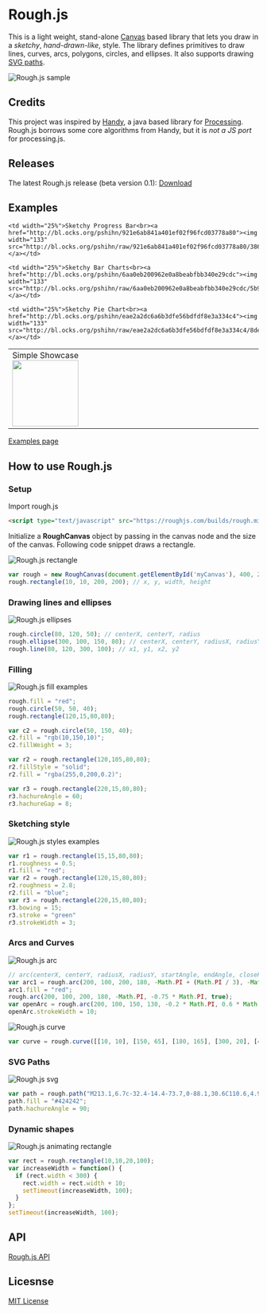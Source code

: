# Rough.js

This is a light weight, stand-alone [Canvas](https://developer.mozilla.org/en-US/docs/Web/API/Canvas_API) based library that lets you draw in a _sketchy_, _hand-drawn-like_, style.
The library defines primitives to draw lines, curves, arcs, polygons, circles, and ellipses. It also supports drawing [SVG paths](https://developer.mozilla.org/en-US/docs/Web/SVG/Tutorial/Paths).

![Rough.js sample](https://roughjs.com/images/cap_demo.png)

## Credits

This project was inspired by [Handy](http://www.gicentre.net/handy/), a java based library for [Processing](https://processing.org/).
Rough.js borrows some core algorithms from Handy, but it is _not a JS port_ for processing.js.

## Releases

The latest Rough.js release (beta version 0.1): [Download](https://roughjs.com/builds/rough.zip)

## Examples

<table>
  <tr valign="top">
    <td width="25%">Simple Showcase<br><a href="http://bl.ocks.org/pshihn/96d0a885e77b065150f14cd5604427c9"><img width="133" src="http://bl.ocks.org/pshihn/raw/96d0a885e77b065150f14cd5604427c9/thumbnail.png"></a></td>

    <td width="25%">Sketchy Progress Bar<br><a href="http://bl.ocks.org/pshihn/921e6ab841a401ef02f96fcd03778a80"><img width="133" src="http://bl.ocks.org/pshihn/raw/921e6ab841a401ef02f96fcd03778a80/386951f4e25ec4c98a24a240458ea81a7e9143c1/thumbnail.png"></a></td>

    <td width="25%">Sketchy Bar Charts<br><a href="http://bl.ocks.org/pshihn/6aa0eb200962e0a8beabfbb340e29cdc"><img width="133" src="http://bl.ocks.org/pshihn/raw/6aa0eb200962e0a8beabfbb340e29cdc/5b9ee73de3d20161527b85ccac17760fc88fb9ae/thumbnail.png"></a></td>

    <td width="25%">Sketchy Pie Chart<br><a href="http://bl.ocks.org/pshihn/eae2a2dc6a6b3dfe56bdfdf8e3a334c4"><img width="133" src="http://bl.ocks.org/pshihn/raw/eae2a2dc6a6b3dfe56bdfdf8e3a334c4/8de4d756b297869773771ff3696839c977e5bde7/thumbnail.png"></a></td>

  </tr>
</table>

[Examples page](https://github.com/pshihn/rough/wiki/Examples)

## How to use Rough.js

### Setup

Import rough.js

```html
<script type="text/javascript" src="https://roughjs.com/builds/rough.min.js"></script>
```

Initialize a **RoughCanvas** object by passing in the canvas node and the size of the canvas. 
Following code snippet draws a rectangle.

![Rough.js rectangle](https://roughjs.com/images/cap_rect.png)

``` javascript
var rough = new RoughCanvas(document.getElementById('myCanvas'), 400, 200);
rough.rectangle(10, 10, 200, 200); // x, y, width, height
```

### Drawing lines and ellipses

![Rough.js ellipses](https://roughjs.com/images/cap_ellipse.png)

``` javascript
rough.circle(80, 120, 50); // centerX, centerY, radius
rough.ellipse(300, 100, 150, 80); // centerX, centerY, radiusX, radiusY
rough.line(80, 120, 300, 100); // x1, y1, x2, y2
```

### Filling

![Rough.js fill examples](https://roughjs.com/images/cap_fill.png)

``` javascript
rough.fill = "red";
rough.circle(50, 50, 40);
rough.rectangle(120,15,80,80);

var c2 = rough.circle(50, 150, 40);
c2.fill = "rgb(10,150,10)";
c2.fillWeight = 3;

var r2 = rough.rectangle(120,105,80,80);
r2.fillStyle = "solid";
r2.fill = "rgba(255,0,200,0.2)";

var r3 = rough.rectangle(220,15,80,80);
r3.hachureAngle = 60;
r3.hachureGap = 8;
```

### Sketching style

![Rough.js styles examples](https://roughjs.com/images/cap_styles.png)

``` javascript
var r1 = rough.rectangle(15,15,80,80);
r1.roughness = 0.5;
r1.fill = "red";
var r2 = rough.rectangle(120,15,80,80);
r2.roughness = 2.8;
r2.fill = "blue";
var r3 = rough.rectangle(220,15,80,80);
r3.bowing = 15;
r3.stroke = "green"
r3.strokeWidth = 3;
```

### Arcs and Curves

![Rough.js arc](https://roughjs.com/images/cap_arc.png)

``` javascript
// arc(centerX, centerY, radiusX, radiusY, startAngle, endAngle, closePath)
var arc1 = rough.arc(200, 100, 200, 180, -Math.PI + (Math.PI / 3), -Math.PI / 2, true);
arc1.fill = "red";
rough.arc(200, 100, 200, 180, -Math.PI, -0.75 * Math.PI, true);
var openArc = rough.arc(200, 100, 150, 130, -0.2 * Math.PI, 0.6 * Math.PI, false);
openArc.strokeWidth = 10;
```

![Rough.js curve](https://roughjs.com/images/cap_curve.png)

``` javascript
var curve = rough.curve([[10, 10], [150, 65], [180, 165], [300, 20], [400, 200]]);
```

### SVG Paths

![Rough.js svg](https://roughjs.com/images/cap_svg.png)

``` javascript
var path = rough.path("M213.1,6.7c-32.4-14.4-73.7,0-88.1,30.6C110.6,4.9,67.5-9.5,36.9,6.7C2.8,22.9-13.4,62.4,13.5,110.9 C33.3,145.1,67.5,170.3,125,217c59.3-46.7,93.5-71.9,111.5-106.1C263.4,64.2,247.2,22.9,213.1,6.7z");
path.fill = "#424242";
path.hachureAngle = 90;
```

### Dynamic shapes

![Rough.js animating rectangle](https://roughjs.com/images/rect_animation.gif)

``` javascript
var rect = rough.rectangle(10,10,20,100);
var increaseWidth = function() {
  if (rect.width < 300) {
    rect.width = rect.width + 10;
    setTimeout(increaseWidth, 100);
  }
};
setTimeout(increaseWidth, 100);
```


## API

[Rough.js API](https://github.com/pshihn/rough/wiki)

## Licesnse

[MIT License](https://roughjs.com/LICENSE.txt)

